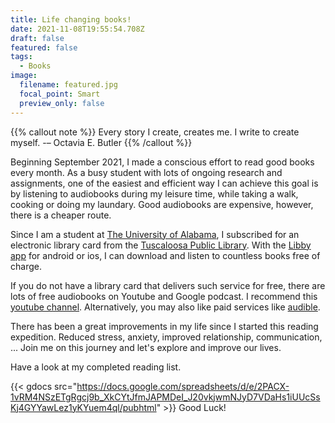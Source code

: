 ```yaml
---
title: Life changing books!
date: 2021-11-08T19:55:54.708Z
draft: false
featured: false
tags:
  - Books
image:
  filename: featured.jpg
  focal_point: Smart
  preview_only: false
---
```


{{% callout note %}}
Every story I create, creates me. I write to create myself. -– Octavia E. Butler
{{% /callout %}}

Beginning September 2021, I made a conscious effort to read good books every month. As a busy student with lots of ongoing research and assignments, one of the easiest and efficient way I can achieve this goal is by listening to audiobooks during my leisure time, while taking a walk, cooking or doing my laundary. Good audiobooks are expensive, however, there is a cheaper route. 

Since I am a student at [The University of Alabama](www.ua.edu), I subscribed for an electronic library card from the [Tuscaloosa Public Library](https://www.tuscaloosa-library.org/). With the [Libby app](https://www.overdrive.com/apps/libby/) for android or ios, I can download and listen to countless books free of charge.

If you do not have a library card that delivers such service for free, there are lots of free audiobooks on Youtube and Google podcast. I recommend this [ youtube channel](https://www.youtube.com/channel/UCnx0Cy6yigF_D2EYs9nGYww). Alternatively, you may also like paid services like [audible](https://www.audible.com/). 

There has been a great improvements in my life since I started this reading expedition. Reduced stress, anxiety, improved relationship, communication, ... Join me on this journey and let's explore and improve our lives.

Have a look at my completed reading list.

{{< gdocs src="https://docs.google.com/spreadsheets/d/e/2PACX-1vRM4NSzETgRgcj9b_XkCYtJfmJAPMDeI_J20vkjwmNJyD7VDaHs1iUUcSsKj4GYYawLez1yKYuem4ql/pubhtml" >}}
Good Luck!

